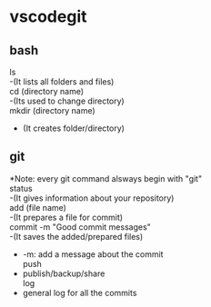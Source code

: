 # vscodegit
## bash
ls<br>
-(It lists all folders and files) <br>
cd (directory name) <br>
-(Its used to change directory) <br>
mkdir (directory name) <br>
- (It creates folder/directory)

## git
*Note: every git command alsways begin with "git"<br>
status <br>
-(It gives information about your repository)<br>
add (file name) <br>
-(It prepares a file for commit) <br>
commit -m "Good commit messages" <br>
-(It saves the added/prepared files) <br>
- -m: add a message about the commit <br>
push <br>
- publish/backup/share <br>
log <br>
- general log for all the commits